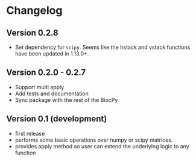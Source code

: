 # Changelog

## Version 0.2.8

- Set dependency for `scipy`. Seems like the hstack and vstack functions
have been updated in 1.13.0+.


## Version 0.2.0 - 0.2.7

- Support multi apply
- Add tests and documentation
- Sync package with the rest of the BiocPy

## Version 0.1 (development)

- first release
- performs some basic operations over numpy or scipy matrices.
- provides apply method so user can extend the underlying logic to any function
